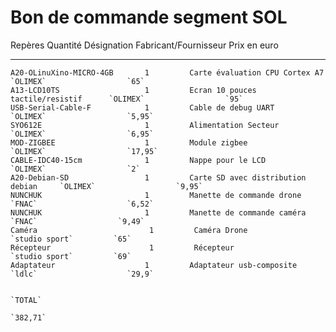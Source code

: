Bon de commande segment SOL
============

Repères		Quantité	Désignation		Fabricant/Fournisseur		Prix en euro
----		----

	A20-OLinuXino-MICRO-4GB		  1			Carte évaluation CPU Cortex A7		   `OLIMEX`					 `65`
	A13-LCD10TS		    		  1			Ecran 10 pouces tactile/resistif	  `OLIMEX`					`95`
	USB-Serial-Cable-F			  1			Cable de debug UART					  `OLIMEX`					`5,95`
	SYO612E						  1			Alimentation Secteur				  `OLIMEX`					`6,95`
	MOD-ZIGBEE					  1			Module zigbee						  `OLIMEX`					`17,95`
	CABLE-IDC40-15cm			  1			Nappe pour le LCD					  `OLIMEX`					`2`
	A20-Debian-SD				  1			Carte SD avec distribution debian	  `OLIMEX`					`9,95`
	NUNCHUK						  1			Manette de commande drone			  `FNAC`					`6,52`
	NUNCHUK						  1			Manette de commande caméra			    `FNAC`					`9,49`
	Caméra						   1		 Caméra Drone						     `studio sport`			`65`
	Récepteur					   1		 Récepteur							     `studio sport`			`69`
	Adaptateur					  1			Adaptateur usb-composite			  `ldlc`					`29,9`
				
																										`TOTAL`
																										`382,71`
